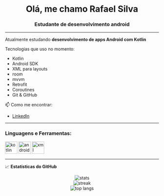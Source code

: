 <h1 align="center">Olá, me chamo Rafael Silva</h1>
<h3 align="center">Estudante de desenvolvimento android</h3>

---

 Atualmente estudando **desenvolvimento de apps Android com Kotlin**

Tecnologias que uso no momento:
- Kotlin 
- Android SDK 
- XML para layouts 
- room
- mvvm
- Retrofit
- Coroutines
- Git & GitHub

📫 Como me encontrar:
- [LinkedIn](https://www.linkedin.com/in/rafael-duarte-86a4a5351/)

---

<h3 align="left">Linguagens e Ferramentas:</h3>
<p align="left">
  <img src="https://cdn.jsdelivr.net/gh/devicons/devicon/icons/kotlin/kotlin-original.svg" alt="kotlin" width="40" height="40"/>
  <img src="https://cdn.jsdelivr.net/gh/devicons/devicon/icons/android/android-original.svg" alt="android" width="40" height="40"/>
  <img src="https://cdn.jsdelivr.net/gh/devicons/devicon/icons/xml/xml-original.svg" alt="xml" width="40" height="40"/>
</p>

---

📈 **Estatísticas do GitHub**
<p align="center">
  <img src="https://github-readme-stats.vercel.app/api?username=Darkkinho&show_icons=true&theme=radical" alt="stats"/>
  <br/>
  <img src="https://github-readme-streak-stats.herokuapp.com/?user=Darkkinho&theme=radical" alt="streak"/>
  <br/>
  <img src="https://github-readme-stats.vercel.app/api/top-langs/?username=Darkkinho&layout=compact&theme=radical" alt="top langs"/>
</p>
